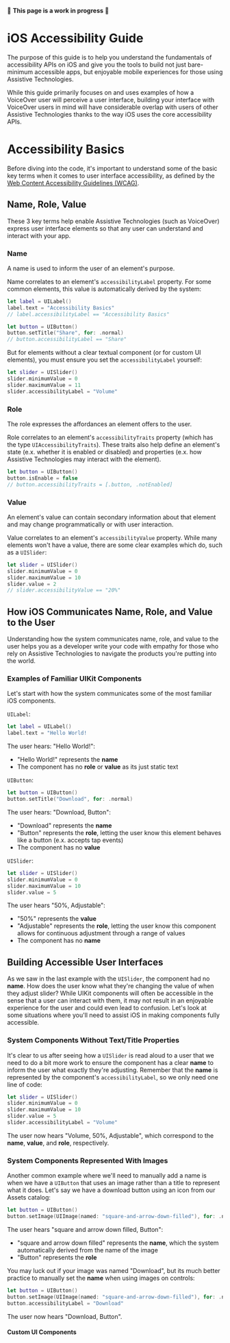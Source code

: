 🚧 **This page is a work in progress** 🚧

# iOS Accessibility Guide
The purpose of this guide is to help you understand the fundamentals of accessibility APIs on iOS and give you the tools to build not just bare-minimum accessible apps, but enjoyable mobile experiences for those using Assistive Technologies.

While this guide primarily focuses on and uses examples of how a VoiceOver user will perceive a user interface, building your interface with VoiceOver users in mind will have considerable overlap with users of other Assistive Technologies thanks to the way iOS uses the core accessibility APIs.

# Accessibility Basics
Before diving into the code, it's important to understand some of the basic key terms when it comes to user interface accessibility, as defined by the [Web Content Accessibility Guidelines (WCAG)](https://www.w3.org/WAI/standards-guidelines/wcag/).

## Name, Role, Value
These 3 key terms help enable Assistive Technologies (such as VoiceOver) express user interface elements so that any user can understand and interact with your app.

### Name
A name is used to inform the user of an element's purpose.

Name correlates to an element's `accessibilityLabel` property. For some common elements, this value is automatically derived by the system:

```swift
let label = UILabel()
label.text = "Accessibility Basics"
// label.accessibilityLabel == "Accessibility Basics"

let button = UIButton()
button.setTitle("Share", for: .normal)
// button.accessibilityLabel == "Share"
```

But for elements without a clear textual component (or for custom UI elements), you must ensure you set the `accessibilityLabel` yourself:

```swift
let slider = UISlider()
slider.minimumValue = 0
slider.maximumValue = 11
slider.accessibilityLabel = "Volume"
```

### Role
The role expresses the affordances an element offers to the user. 

Role correlates to an element's `accessibilityTraits` property (which has the type `UIAccessibilityTraits`). These traits also help define an element's state (e.x. whether it is enabled or disabled) and properties (e.x. how Assistive Technologies may interact with the element).

```swift
let button = UIButton()
button.isEnable = false
// button.accessibilityTraits = [.button, .notEnabled]
```

### Value
An element's value can contain secondary information about that element and may change programmatically or with user interaction.

Value correlates to an element's `accessibilityValue` property. While many elements won't have a value, there are some clear examples which do, such as a `UISlider`:

```swift
let slider = UISlider()
slider.minimumValue = 0
slider.maximumValue = 10
slider.value = 2
// slider.accessibilityValue == "20%"
```

## How iOS Communicates Name, Role, and Value to the User
Understanding how the system communicates name, role, and value to the user helps you as a developer write your code with empathy for those who rely on Assistive Technologies to navigate the products you're putting into the world.

### Examples of Familiar UIKit Components
Let's start with how the system communicates some of the most familiar iOS components.

`UILabel`:
```swift
let label = UILabel()
label.text = "Hello World!
```
The user hears: "Hello World!":
- "Hello World!" represents the **name**
- The component has no **role** or **value** as its just static text

`UIButton`:
```swift
let button = UIButton()
button.setTitle("Download", for: .normal)
```
The user hears: "Download, Button":
- "Download" represents the **name**
- "Button" represents the **role**, letting the user know this element behaves like a button (e.x. accepts tap events)
- The component has no **value**

`UISlider`:
```swift
let slider = UISlider()
slider.minimumValue = 0
slider.maximumValue = 10
slider.value = 5
```
The user hears "50%, Adjustable":
- "50%" represents the **value**
- "Adjustable" represents the **role**, letting the user know this component allows for continuous adjustment through a range of values
- The component has no **name**

## Building Accessible User Interfaces
As we saw in the last example with the `UISlider`, the component had no **name**. How does the user know what they're changing the value of when they adjust slider? While UIKit components will often be accessible in the sense that a user can interact with them, it may not result in an enjoyable experience for the user and could even lead to confusion. Let's look at some situations where you'll need to assist iOS in making components fully accessible.

### System Components Without Text/Title Properties

It's clear to us after seeing how a `UISlider` is read aloud to a user that we need to do a bit more work to ensure the component has a clear **name** to inform the user what exactly they're adjusting. Remember that the **name** is represented by the component's `accessibilityLabel`, so we only need one line of code:
```swift
let slider = UISlider()
slider.minimumValue = 0
slider.maximumValue = 10
slider.value = 5
slider.accessibilityLabel = "Volume"
```
The user now hears "Volume, 50%, Adjustable", which correspond to the **name**, **value**, and **role**, respectively.

### System Components Represented With Images

Another common example where we'll need to manually add a name is when we have a `UIButton` that uses an image rather than a title to represent what it does. Let's say we have a download button using an icon from our Assets catalog:
```swift
let button = UIButton()
button.setImage(UIImage(named: "square-and-arrow-down-filled"), for: .normal)
```
The user hears "square and arrow down filled, Button":
- "square and arrow down filled" represents the **name**, which the system automatically derived from the name of the image
- "Button" represents the **role**

You may luck out if your image was named "Download", but its much better practice to manually set the **name** when using images on controls:
```swift
let button = UIButton()
button.setImage(UIImage(named: "square-and-arrow-down-filled"), for: .normal)
button.accessibilityLabel = "Download"
```
The user now hears "Download, Button".

#### Custom UI Components
